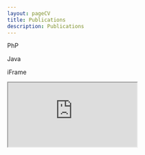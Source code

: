 ```yaml
---
layout: pageCV
title: Publications
description: Publications
---
```


PhP

<?php $contents = file_get_contents("https://bibbase.org/service/mendeley/21822643-f304-3983-9194-69f4c2fd8343"); print_r($contents); ?>

Java

<script src="https://bibbase.org/service/mendeley/21822643-f304-3983-9194-69f4c2fd8343?jsonp=1"></script>

iFrame

<iframe src="https://bibbase.org/service/mendeley/21822643-f304-3983-9194-69f4c2fd8343"></iframe>


